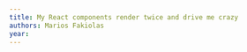 ```yaml
---
title: My React components render twice and drive me crazy
authors: Marios Fakiolas
year: 
---
```


